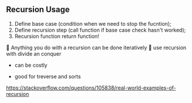 

## Recursion Usage 

1. Define base case (condition when we need to stop the fucntion);
2. Define recursion step (call function if base case check hasn't worked); 
3. Recursion function return function!

👾 Anything you do with a recursion can be done iteratively
👾 use recursion with divide an conquer

- can be costly 
+ good for treverse and sorts

https://stackoverflow.com/questions/105838/real-world-examples-of-recursion